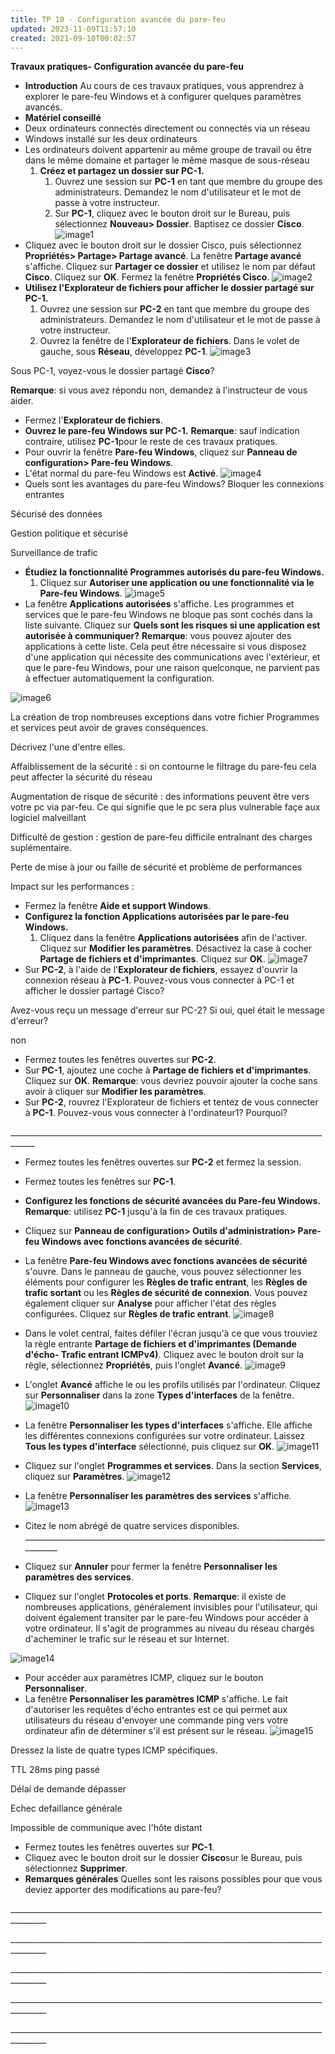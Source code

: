 ```yaml
---
title: TP 10 - Configuration avancée du pare-feu
updated: 2023-11-09T11:57:10
created: 2021-09-10T00:02:57
---
```


**Travaux pratiques- Configuration avancée du pare-feu**
- **Introduction**
Au cours de ces travaux pratiques, vous apprendrez à explorer le pare-feu Windows et à configurer quelques paramètres avancés.
- **Matériel conseillé**
- Deux ordinateurs connectés directement ou connectés via un réseau
- Windows installé sur les deux ordinateurs
- Les ordinateurs doivent appartenir au même groupe de travail ou être dans le même domaine et partager le même masque de sous-réseau
  1.  **Créez et partagez un dossier sur PC-1.**
      1.  Ouvrez une session sur **PC-1** en tant que membre du groupe des administrateurs. Demandez le nom d'utilisateur et le mot de passe à votre instructeur.
      2.  Sur **PC-1**, cliquez avec le bouton droit sur le Bureau, puis sélectionnez **Nouveau\> Dossier**. Baptisez ce dossier **Cisco**.
![image1](resources/c0e32edf19094e2f822925bdef62c356.png)
- Cliquez avec le bouton droit sur le dossier Cisco, puis sélectionnez **Propriétés\> Partage\> Partage avancé**. La fenêtre **Partage avancé** s'affiche. Cliquez sur **Partager ce dossier** et utilisez le nom par défaut **Cisco**. Cliquez sur **OK**. Fermez la fenêtre **Propriétés Cisco**.
![image2](resources/8dc7aecef0414575a54fed94b313a0a0.png)
- **Utilisez l'Explorateur de fichiers pour afficher le dossier partagé sur PC-1.**
  1.  Ouvrez une session sur **PC-2** en tant que membre du groupe des administrateurs. Demandez le nom d'utilisateur et le mot de passe à votre instructeur.
  2.  Ouvrez la fenêtre de l'**Explorateur de fichiers**. Dans le volet de gauche, sous **Réseau**, développez **PC-1**.
![image3](resources/41a559f6e0f549b98712eabe1776f53a.png)

Sous PC-1, voyez-vous le dossier partagé **Cisco**?

**Remarque**: si vous avez répondu non, demandez à l'instructeur de vous aider.
- Fermez l'**Explorateur de fichiers**.
- **Ouvrez le pare-feu Windows sur PC-1.**
**Remarque**: sauf indication contraire, utilisez **PC-1**pour le reste de ces travaux pratiques.
- Pour ouvrir la fenêtre **Pare-feu Windows**, cliquez sur **Panneau de configuration\> Pare-feu Windows**.
- L'état normal du pare-feu Windows est **Activé**.
![image4](resources/bb2c40d68e87475193793b6c29172e79.png)
- Quels sont les avantages du pare-feu Windows?
Bloquer les connexions entrantes

Sécurisé des données

Gestion politique et sécurisé

Surveillance de trafic
- **Étudiez la fonctionnalité Programmes autorisés du pare-feu Windows.**
  1.  Cliquez sur **Autoriser une application ou une fonctionnalité via le Pare-feu Windows**.
![image5](resources/9ec417ea704347aab66e5217a20a2426.png)
- La fenêtre **Applications autorisées** s'affiche. Les programmes et services que le pare-feu Windows ne bloque pas sont cochés dans la liste suivante. Cliquez sur **Quels sont les risques si une application est autorisée à communiquer?**
**Remarque**: vous pouvez ajouter des applications à cette liste. Cela peut être nécessaire si vous disposez d'une application qui nécessite des communications avec l'extérieur, et que le pare-feu Windows, pour une raison quelconque, ne parvient pas à effectuer automatiquement la configuration.

![image6](resources/1e72453c853346a3ac8de60b04148486.png)

La création de trop nombreuses exceptions dans votre fichier Programmes et services peut avoir de graves conséquences.

Décrivez l'une d'entre elles.

Affaiblissement de la sécurité : si on contourne le filtrage du pare-feu cela peut affecter la sécurité du réseau

Augmentation de risque de sécurité : des informations peuvent être vers votre pc via par-feu. Ce qui signifie que le pc sera plus vulnerable façe aux logiciel malveillant

Difficulté de gestion : gestion de pare-feu difficile entraînant des charges suplémentaire.

Perte de mise à jour ou faille de sécurité et problème de performances

Impact sur les performances :
- Fermez la fenêtre **Aide et support Windows**.
- **Configurez la fonction Applications autorisées par le pare-feu Windows.**
  1.  Cliquez dans la fenêtre **Applications autorisées** afin de l'activer. Cliquez sur **Modifier les paramètres**. Désactivez la case à cocher **Partage de fichiers et d'imprimantes**. Cliquez sur **OK**.
![image7](resources/9b3752ee76254b998797c0b13e16c54f.png)
- Sur **PC-2**, à l'aide de l'**Explorateur de fichiers**, essayez d'ouvrir la connexion réseau à **PC-1**.
Pouvez-vous vous connecter à PC-1 et afficher le dossier partagé Cisco?

Avez-vous reçu un message d'erreur sur PC-2? Si oui, quel était le message d'erreur?

non
- Fermez toutes les fenêtres ouvertes sur **PC-2**.
- Sur **PC-1**, ajoutez une coche à **Partage de fichiers et d'imprimantes**. Cliquez sur **OK**.
**Remarque**: vous devriez pouvoir ajouter la coche sans avoir à cliquer sur **Modifier les paramètres**.
- Sur **PC-2**, rouvrez l'Explorateur de fichiers et tentez de vous connecter à **PC-1**.
Pouvez-vous vous connecter à l'ordinateur1? Pourquoi?

\_\_\_\_\_\_\_\_\_\_\_\_\_\_\_\_\_\_\_\_\_\_\_\_\_\_\_\_\_\_\_\_\_\_\_\_\_\_\_\_\_\_\_\_\_\_\_\_\_\_\_\_\_\_\_\_\_\_\_\_\_\_\_\_\_\_\_\_\_\_\_\_\_\_\_\_\_\_\_\_\_\_\_\_
- Fermez toutes les fenêtres ouvertes sur **PC-2** et fermez la session.
- Fermez toutes les fenêtres sur **PC-1**.
- **Configurez les fonctions de sécurité avancées du Pare-feu Windows.**
**Remarque**: utilisez **PC-1** jusqu'à la fin de ces travaux pratiques.
- Cliquez sur **Panneau de configuration\> Outils d'administration\> Pare-feu Windows avec fonctions avancées de sécurité**.
- La fenêtre **Pare-feu Windows avec fonctions avancées de sécurité** s'ouvre. Dans le panneau de gauche, vous pouvez sélectionner les éléments pour configurer les **Règles de trafic entrant**, les **Règles de trafic sortant** ou les **Règles de sécurité de connexion**. Vous pouvez également cliquer sur **Analyse** pour afficher l'état des règles configurées. Cliquez sur **Règles de trafic entrant**.
![image8](resources/2058e83d8c8946b3a241064a69138da2.png)
- Dans le volet central, faites défiler l'écran jusqu'à ce que vous trouviez la règle entrante **Partage de fichiers et d'imprimantes (Demande d'écho- Trafic entrant ICMPv4)**. Cliquez avec le bouton droit sur la règle, sélectionnez **Propriétés**, puis l'onglet **Avancé**.
![image9](resources/e799249984ac45afb59ff3fce774efb5.png)
- L'onglet **Avancé** affiche le ou les profils utilisés par l'ordinateur. Cliquez sur **Personnaliser** dans la zone **Types d'interfaces** de la fenêtre.
![image10](resources/04e3a8207b2546598dc31fa50b0a85d7.png)

- La fenêtre **Personnaliser les types d'interfaces** s'affiche. Elle affiche les différentes connexions configurées sur votre ordinateur. Laissez **Tous les types d'interface** sélectionné, puis cliquez sur **OK**.
![image11](resources/0d287df7276a4343acdc0824b76ba338.png)

- Cliquez sur l'onglet **Programmes et services**. Dans la section **Services**, cliquez sur **Paramètres**.
![image12](resources/0348f93c28c34a00b6b291ac14f553e1.png)

- La fenêtre **Personnaliser les paramètres des services** s'affiche.
![image13](resources/f88ccca5dffb495a92bbaaf42e509cae.png)

- Citez le nom abrégé de quatre services disponibles.
\_\_\_\_\_\_\_\_\_\_\_\_\_\_\_\_\_\_\_\_\_\_\_\_\_\_\_\_\_\_\_\_\_\_\_\_\_\_\_\_\_\_\_\_\_\_\_\_\_\_\_\_\_\_\_\_\_\_\_\_\_\_\_\_\_\_\_\_\_\_\_\_\_\_\_\_\_\_\_\_\_\_\_
- Cliquez sur **Annuler** pour fermer la fenêtre **Personnaliser les paramètres des services**.
- Cliquez sur l'onglet **Protocoles et ports**.
**Remarque**: il existe de nombreuses applications, généralement invisibles pour l'utilisateur, qui doivent également transiter par le pare-feu Windows pour accéder à votre ordinateur. Il s'agit de programmes au niveau du réseau chargés d'acheminer le trafic sur le réseau et sur Internet.

![image14](resources/9ac5a744d4ad49fbbe13a530eb565d9e.png)
- Pour accéder aux paramètres ICMP, cliquez sur le bouton **Personnaliser**.
- La fenêtre **Personnaliser les paramètres ICMP** s'affiche. Le fait d'autoriser les requêtes d'écho entrantes est ce qui permet aux utilisateurs du réseau d'envoyer une commande ping vers votre ordinateur afin de déterminer s'il est présent sur le réseau.
![image15](resources/20d327e8a15349fab00e4e7e7928b012.png)

Dressez la liste de quatre types ICMP spécifiques.

TTL 28ms ping passé

Délai de demande dépasser

Echec defaillance générale

Impossible de communique avec l'hôte distant
- Fermez toutes les fenêtres ouvertes sur **PC-1**.
- Cliquez avec le bouton droit sur le dossier **Cisco**sur le Bureau, puis sélectionnez **Supprimer**.
- **Remarques générales**
Quelles sont les raisons possibles pour que vous deviez apporter des modifications au pare-feu?

\_\_\_\_\_\_\_\_\_\_\_\_\_\_\_\_\_\_\_\_\_\_\_\_\_\_\_\_\_\_\_\_\_\_\_\_\_\_\_\_\_\_\_\_\_\_\_\_\_\_\_\_\_\_\_\_\_\_\_\_\_\_\_\_\_\_\_\_\_\_\_\_\_\_\_\_\_\_\_\_\_\_\_\_\_\_\_

\_\_\_\_\_\_\_\_\_\_\_\_\_\_\_\_\_\_\_\_\_\_\_\_\_\_\_\_\_\_\_\_\_\_\_\_\_\_\_\_\_\_\_\_\_\_\_\_\_\_\_\_\_\_\_\_\_\_\_\_\_\_\_\_\_\_\_\_\_\_\_\_\_\_\_\_\_\_\_\_\_\_\_\_\_\_\_

\_\_\_\_\_\_\_\_\_\_\_\_\_\_\_\_\_\_\_\_\_\_\_\_\_\_\_\_\_\_\_\_\_\_\_\_\_\_\_\_\_\_\_\_\_\_\_\_\_\_\_\_\_\_\_\_\_\_\_\_\_\_\_\_\_\_\_\_\_\_\_\_\_\_\_\_\_\_\_\_\_\_\_\_\_\_\_

\_\_\_\_\_\_\_\_\_\_\_\_\_\_\_\_\_\_\_\_\_\_\_\_\_\_\_\_\_\_\_\_\_\_\_\_\_\_\_\_\_\_\_\_\_\_\_\_\_\_\_\_\_\_\_\_\_\_\_\_\_\_\_\_\_\_\_\_\_\_\_\_\_\_\_\_\_\_\_\_\_\_\_\_\_\_\_

\_\_\_\_\_\_\_\_\_\_\_\_\_\_\_\_\_\_\_\_\_\_\_\_\_\_\_\_\_\_\_\_\_\_\_\_\_\_\_\_\_\_\_\_\_\_\_\_\_\_\_\_\_\_\_\_\_\_\_\_\_\_\_\_\_\_\_\_\_\_\_\_\_\_\_\_\_\_\_\_\_\_\_\_\_\_\_
